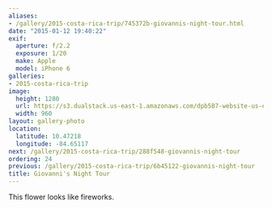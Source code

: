 ```yaml
---
aliases:
- /gallery/2015-costa-rica-trip/745372b-giovannis-night-tour.html
date: "2015-01-12 19:40:22"
exif:
  aperture: f/2.2
  exposure: 1/20
  make: Apple
  model: iPhone 6
galleries:
- 2015-costa-rica-trip
image:
  height: 1280
  url: https://s3.dualstack.us-east-1.amazonaws.com/dpb587-website-us-east-1/asset/gallery/2015-costa-rica-trip/745372b-giovannis-night-tour~1280.jpg
  width: 960
layout: gallery-photo
location:
  latitude: 10.47218
  longitude: -84.65117
next: /gallery/2015-costa-rica-trip/288f548-giovannis-night-tour
ordering: 24
previous: /gallery/2015-costa-rica-trip/6b45122-giovannis-night-tour
title: Giovanni's Night Tour
---
```


This flower looks like fireworks.
